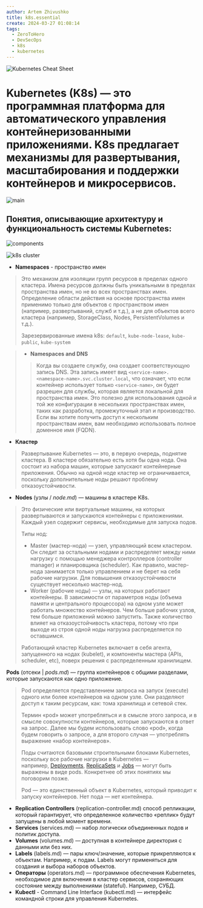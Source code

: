 ```yaml
---
author: Artem Zhivushko
title: k8s.essential
create: 2024-03-27 01:08:14
tags:
  - ZeroToHero
  - DevSecOps
  - k8s
  - kubernetes
---
```

![Kubernetes Cheat Sheet](Kubernetes-Cheat-Sheet.png)

# Kubernetes (K8s) — это программная платформа для автоматического управления контейнеризованными приложениями. K8s предлагает механизмы для развертывания, масштабирования и поддержки контейнеров и микросервисов.

![main](k8s.main.png)

## Понятия, описывающие архитектуру и функциональность системы Kubernetes:


![components](k8s.components.png)

![k8s cluster](Pasted%20image%2020240327013653.png)

* **Namespaces** - пространство имен

> Это механизм для изоляции групп ресурсов в пределах одного кластера. Имена ресурсов должны быть уникальными в пределах пространства имен, но не во всех пространствах имен. Определение области действия на основе пространства имен применимо только для объектов с пространством имен (например, развертываний, служб и т.д.), а не для объектов всего кластера (например, StorageClass, Nodes, PersistentVolumes и т.д.).
>
> Зарезервированные имена k8s: `default`, `kube-node-lease`, `kube-public`, `kube-system`

> * **Namespaces and DNS**
>
> > Когда вы создаете службу, она создает соответствующую запись DNS. Эта запись имеет вид `<service-name>.<namespace-name>.svc.cluster.local`, что означает, что если контейнер использует только `<service-name>`, он будет разрешен для службы, которая является локальной для пространства имен. Это полезно для использования одной и той же конфигурации в нескольких пространствах имен, таких как разработка, промежуточный этап и производство. Если вы хотите получить доступ к нескольким пространствам имен, вам необходимо использовать полное доменное имя (FQDN).

- **Кластер**

> Развертывание Kubernetes — это, в первую очередь, поднятие кластера. В кластере обязательно есть хотя бы одна нода. Она состоит из набора машин, которые запускают контейнерные приложения. Обычно на одной ноде кластер не ограничивается, поскольку дополнительные ноды решают проблему отказоустойчивости.

- **Nodes** (узлы / _node.md_) — машины в кластере K8s.

> Это физические или виртуальные машины, на которых развертываются и запускаются контейнеры с приложениями. Каждый узел содержит сервисы, необходимые для запуска подов.
>
> Типы нод:
>
> * Master (мастер-нода) — узел, управляющий всем кластером. Он следит за остальными нодами и распределяет между ними нагрузку с помощью менеджера контроллеров (controller manager) и планировщика (scheduler). Как правило, мастер-нода занимается только управлением и не берет на себя рабочие нагрузки. Для повышения отказоустойчивости существует несколько мастер-нод.
> * Worker (рабочие ноды) — узлы, на которых работают контейнеры. В зависимости от параметров ноды (объема памяти и центрального процессора) на одном узле может работать множество контейнеров. Чем больше рабочих узлов, тем больше приложений можно запустить. Также количество влияет на отказоустойчивость кластера, потому что при выходе из строя одной ноды нагрузка распределяется по оставшимся.
>
> Работающий кластер Kubernetes включает в себя агента, запущенного на нодах (kubelet), и компоненты мастера (APIs, scheduler, etc), поверх решения с распределенным хранилищем.

**Pods** (отсеки | _pods.md_) — группа контейнеров с общими разделами, которые запускаются как одно приложение.

> Pod определяется представлением запроса на запуск (execute) одного или более контейнеров на одном узле. Они разделяют доступ к таким ресурсам, как: тома хранилища и сетевой стек.
>
> Термин «pod» может употребляться и в смысле этого запроса, и в смысле совокупности контейнеров, которые запускаются в ответ на запрос. Далее мы будем использовать слово «pod», когда будем говорить о запросе, а для второго случая — употреблять выражение «набор контейнеров».
>
> Поды считаются базовыми строительными блоками Kubernetes, поскольку все рабочие нагрузки в Kubernetes — например, [Deployments](https://kubernetes.io/docs/concepts/workloads/controllers/deployment/), [ReplicaSets](https://kubernetes.io/docs/concepts/workloads/controllers/replicaset/) и [Jobs](https://kubernetes.io/docs/concepts/workloads/controllers/jobs-run-to-completion/) — могут быть выражены в виде pods. Конкретнее об этих понятиях мы поговорим позже.
>
> Pod — это единственный объект в Kubernetes, который приводит к запуску контейнеров. Нет пода — нет контейнера.

- **Replication Controllers** (replication-controller.md) способ репликации, который гарантирует, что определенное количество «реплик» будут запущены в любой момент времени.
- **Services** (services.md) — набор логически объединенных подов и политик доступа.
- **Volumes** (volumes.md) — доступная в контейнере директория с данными или без них.
- **Labels** (labels.md) — пары ключ/значение, которые прикрепляются к объектам. Например, к подам. Labels могут применяться для создания и выбора наборов объектов.
- **Операторы** (operators.md) — программное обеспечения Kubernetes, необходимое для включения в кластер сервисов, сохраняющих состояние между выполнениями (stateful). Например, СУБД.
- **Kubectl** - Command Line Interface (kubectl.md) — интерфейс командной строки для управления Kubernetes.
